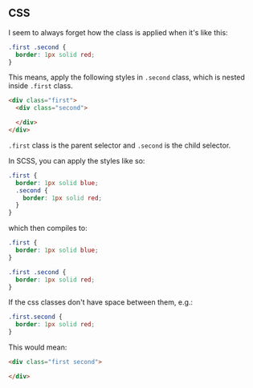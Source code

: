 ## CSS

I seem to always forget how the class is applied when it's like this:

```css
.first .second {
  border: 1px solid red;
}
```

This means, apply the following styles in `.second` class, which is nested inside `.first` class.

```html
<div class="first">
  <div class="second">

  </div>
</div>
```

`.first` class is the parent selector and `.second` is the child selector.

In SCSS, you can apply the styles like so:

```SCSS
.first {
  border: 1px solid blue;
  .second {
    border: 1px solid red;
  }
}
```

which then compiles to:

```CSS
.first {
  border: 1px solid blue;
}

.first .second {
  border: 1px solid red;
}
```

If the css classes don't have space between them, e.g.:

```css
.first.second {
  border: 1px solid red;
}
```

This would mean:

```html
<div class="first second">

</div>
```
